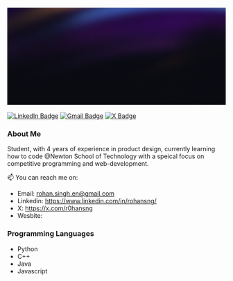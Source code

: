 ![banner4](https://github.com/r0hansng/r0hansng/blob/main/bg-main-dark-1440w.jpg)

[![LinkedIn Badge](https://img.shields.io/badge/-Linkedin-blue?style=flat-square&logo=linkedin&logoColor=white&link=https%3A%2F%2Fwww.linkedin.com%2Fin%2Frohansng%2F)](https://www.linkedin.com/in/rohansng/)
[![Gmail Badge](https://img.shields.io/badge/-rohan.singh.en@gmail.com-c14438?style=flat-square&logo=Gmail&logoColor=white&link=mailto:rohan.singh.en@gmail.com)](mailto:rohan.singh.en@gmail.com)
[![X Badge](https://camo.githubusercontent.com/9aded120f7f0063fb850797728eb3eb52b74e6099eb2a86ca0ab98ab1b61ea3f/68747470733a2f2f696d672e736869656c64732e696f2f62616467652f526f68616e25323053696e67682d2532333030303030303f7374796c653d666c61742d737175617265266c6f676f3d78266c6f676f436f6c6f723d7768697465266c696e6b3d6874747073253341253246253246782e636f6d253246723068616e736e67)](https://x.com/r0hansng)

### About Me

Student, with 4 years of experience in product design, currently learning how to code @Newton School of Technology with a speical focus on competitive programming and web-development.

📫 You can reach me on:
- Email: rohan.singh.en@gmail.com
- Linkedin: https://www.linkedin.com/in/rohansng/
- X: https://x.com/r0hansng
- Wesbite:

### Programming Languages
* Python
* C++
* Java
* Javascript
